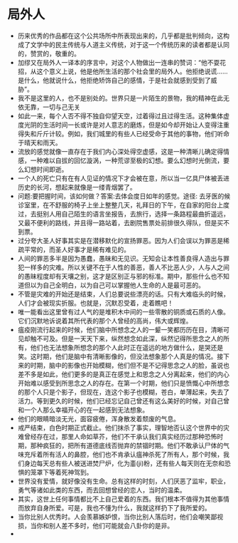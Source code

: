 # 局外人
- 历来优秀的作品都在这个公共场所中所表现出来的，几乎都是批判倾向，这构成了文学中的民主传统与人道主义传统，对于这一个传统历来的读者都是认同的，赞赏的，敬重的。
- 加缪又在局外人一译本的序言中，对这个人物做出一连串的赞词：“他不耍花招，从这个意义上说，他是他所生活的那个社会里的局外人。他拒绝说谎……是什么，他就说什么，他拒绝矫饰自己的感情，于是社会就感到受到了威胁”。
- 我不是这里的人，也不是别处的。世界只是一片陌生的景物，我的精神在此无依无靠，一切与己无关
- 如此一来，每个人否不得不独自仰望天空，过着得过且过得生活。这种集体虚度光阴的生活时间一长或许是对人意志的磨炼，但是如今却开始让人变得注重得失和斤斤计较。例如，我们城里的有些人已经受命于其他的事物，他们听命于晴天和雨天。
- 流放的感觉就像一直存在于我们内心深处得空虚感，这是一种清晰儿确定得情感，一种难以自拔的回忆漩涡，一种荒谬至极的幻想。要么幻想时光倒流，要么幻想时间即逝。
- 一个人的死亡只有在有人见证的情况下才会被在意，所以当一亿具尸体被丢进历史的长河，想起来就像是一缕青烟罢了。
- 问题:要把握时间，该如何做？答案:去体会度日如年的感觉。途径: 去牙医的候诊室里，在不舒服的椅子上坐上整整几天，礼拜日的下午，在自家的阳台上度过，去挺别人用自己陌生的语言坐报告，去旅行，选择一条路程最曲折遥远，又最不便利的路线，并且得一路站着，去剧院售票处前排很久得队，但是买不到票。
- 过分夸大圣人好事其实是在潜移默化的宣扬罪恶。因为人们会误以为罪恶是稀疏平常的，而圣人好事才是稀有难见的。
- 人间的罪恶多半是因为愚蠢，愚昧和无见识。无知会让本性善良得人造出与罪犯一样多的灾难。所以关键不在于人性的善恶，善人不比恶人少，人与人之间的愚昧程度却有天壤之别，这才是区别正与邪的标准。期中，那些什么也不知道但以为自己全明白，以为自己可以掌握他人生命的人是最可恶的。
- 不管是灾难的开始还是结束，人们总要说些漂亮的话。只有大难临头的时候，人们才会被现实折服。也就是，沉默忍受着，走着瞧吧！
- 唯一能看出这里曾有过人气的是堆积木中间的一些零散的铜质或石质的人像。它们沉默地诉说着其所代表的那个人曾经的高尚，伟大或辉煌。
- 瘟疫刚流行起来的时候，他们脑中所想念之人的一颦一笑都历历在目，清晰可见却触不可及。但是一天天下来，纵然想念如此深，纵然记得所思念之人的所有，他们也无法想象所想念的那个人此时正在遥远的地方做什么，是哭还是笑。这时期，他们是脑中有清晰影像的，但没法想象那个人真是的情况。接下来的时期，脑中的影像也开始模糊，他们但不是不记得思念之人的脸，虽说也差不多是如此，他们更多的是真正在感觉上和思念之人分离起来，他们的内心开始难以感受到所思念之人的存在。在第一个时期，他们只是愤慨心中所想念的那个人只是个影子，但现在，连这个影子也模糊，苍白，单薄起来，失去了活力。等到更久的时候，他们已经忘记自己曾还有这么美好的时候，对自己曾和一个人那么幸福开心的在一起感到无法想象。
- 他们的眼睛暗淡无光，面容疲倦，浑身散发着颓废的气息。
- 戒严结束，白色时期正式截止。他们抹杀了事实，理智地否认这个世界中的灾难曾经存在过，那里人命如草芥，他们不干承认我们真实经历过那种恐怖时期，那种疯狂的，把所有道德底线否抛弃的禁锢时期。他们不敢承认尸体的气味充斥着所有活人的鼻腔，他们也不肯承认瘟神杀死了所有人，那个时候，我们身边每天总有些人被送进焚尸炉，化为齑(ji)粉，还有些人每天则在无奈和恐惧的笼罩下等着死神驾到。
- 世界没有爱情，就好像没有生命。总有这样的时刻，人们厌恶了监牢，职业，勇气等诸如此类的东西，而去回想曾经的恋人，当时的温柔。
- 其实，这世上任何事情都比不上自己爱着的东西。我们根本不值得为其他事情而放弃自身所爱。可是，我也不懂为什么，我就这样扔下了我所爱的。
- 当你比别人优秀时。人会羡慕嫉妒恨，当你比别人落后时，他们会嘲笑鄙视损，当你和别人差不多时，他们可能就会八卦你的是非。
- 
